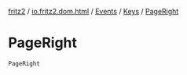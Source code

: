 [fritz2](../../../index.md) / [io.fritz2.dom.html](../../index.md) / [Events](../index.md) / [Keys](index.md) / [PageRight](./-page-right.md)

# PageRight

`PageRight`